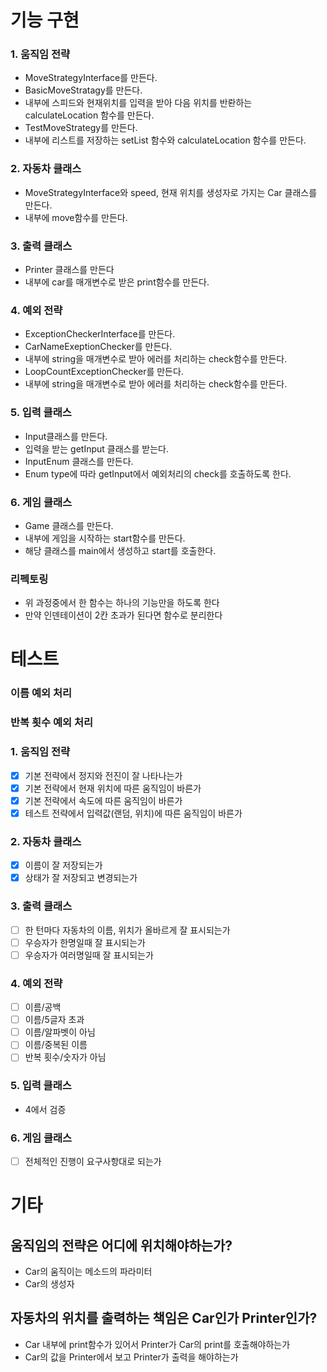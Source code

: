 # 기능 구현
### 1. 움직임 전략
- MoveStrategyInterface를 만든다.
- BasicMoveStratagy를 만든다.
- 내부에 스피드와 현재위치를 입력을 받아 다음 위치를 반롼하는 calculateLocation 함수를 만든다.
- TestMoveStrategy를 만든다.
- 내부에 리스트를 저장하는 setList 함수와 calculateLocation 함수를 만든다. 
### 2. 자동차 클래스
- MoveStrategyInterface와 speed, 현재 위치를 생성자로 가지는 Car 클래스를 만든다.
- 내부에 move함수를 만든다.
### 3. 출력 클래스
- Printer 클래스를 만든다
- 내부에 car를 매개변수로 받은 print함수를 만든다.

### 4. 예외 전략 
- ExceptionCheckerInterface를 만든다.
- CarNameExeptionChecker를 만든다.
- 내부에 string을 매개변수로 받아 에러를 처리하는 check함수를 만든다.
- LoopCountExceptionChecker를 만든다.
- 내부에 string을 매개변수로 받아 에러를 처리하는 check함수를 만든다.
### 5. 입력 클래스
- Input클래스를 만든다.
- 입력을 받는 getInput 클래스를 받는다.
- InputEnum 클래스를 만든다.
- Enum type에 따라 getInput에서 예외처리의 check를 호출하도록 한다.
### 6. 게임 클래스
- Game 클래스를 만든다.
- 내부에 게임을 시작하는 start함수를 만든다.
- 해당 클래스를 main에서 생성하고 start를 호출한다.

### 리펙토링
- 위 과정중에서 한 함수는 하나의 기능만을 하도록 한다
- 만약 인덴테이션이 2칸 초과가 된다면 함수로 분리한다

# 테스트
### 이름 예외 처리
### 반복 횟수 예외 처리

### 1. 움직임 전략
- [x] 기본 전략에서 정지와 전진이 잘 나타나는가
- [x] 기본 전략에서 현재 위치에 따른 움직임이 바른가
- [x] 기본 전략에서 속도에 따른 움직임이 바른가 
- [x] 테스트 전략에서 입력값(랜덤, 위치)에 따른 움직임이 바른가
### 2. 자동차 클래스
- [x] 이름이 잘 저장되는가
- [x] 상태가 잘 저장되고 변경되는가
### 3. 출력 클래스
- [ ] 한 턴마다 자동차의 이름, 위치가 올바르게 잘 표시되는가
- [ ] 우승자가 한명일때 잘 표시되는가
- [ ] 우승자가 여러명일때 잘 표시되는가
### 4. 예외 전략
- [ ] 이름/공백
- [ ] 이름/5글자 초과
- [ ] 이름/알파벳이 아님
- [ ] 이름/중복된 이름
- [ ] 반복 횟수/숫자가 아님

### 5. 입력 클래스
- 4에서 검증
### 6. 게임 클래스
- [ ] 전체적인 진행이 요구사항대로 되는가

# 기타
## 움직임의 전략은 어디에 위치해야하는가?
- Car의 움직이는 메소드의 파라미터
- Car의 생성자

## 자동차의 위치를 출력하는 책임은 Car인가 Printer인가?
- Car 내부에 print함수가 있어서 Printer가 Car의 print를 호출해야하는가
- Car의 값을 Printer에서 보고 Printer가 출력을 해야하는가